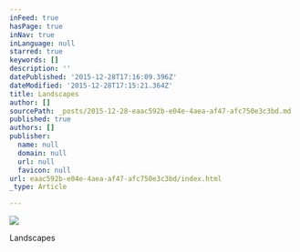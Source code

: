 ```yaml
---
inFeed: true
hasPage: true
inNav: true
inLanguage: null
starred: true
keywords: []
description: ''
datePublished: '2015-12-28T17:16:09.396Z'
dateModified: '2015-12-28T17:15:21.364Z'
title: Landscapes
author: []
sourcePath: _posts/2015-12-28-eaac592b-e04e-4aea-af47-afc750e3c3bd.md
published: true
authors: []
publisher:
  name: null
  domain: null
  url: null
  favicon: null
url: eaac592b-e04e-4aea-af47-afc750e3c3bd/index.html
_type: Article

---
```

![](https://s3-us-west-2.amazonaws.com/the-grid-img/p/47a1532346e8a6b1adbe5bfd581118832d8396b9.jpg)

Landscapes